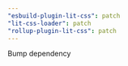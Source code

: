 ```yaml
---
"esbuild-plugin-lit-css": patch
"lit-css-loader": patch
"rollup-plugin-lit-css": patch
---
```


Bump dependency

